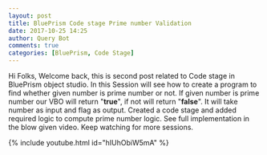 ```yaml
---
layout: post
title: BluePrism Code stage Prime number Validation
date: 2017-10-25 14:25
author: Query Bot
comments: true
categories: [BluePrism, Code Stage]
---
```

Hi Folks, Welcome back, this is second post related to Code stage in BluePrism object studio. In this Session will see how to create a program to find whether given number is prime number or not. If given number is prime number our VBO will return "<strong>true</strong>", if not will return "<strong>false</strong>". It will take number as input and flag as output. Created a code stage and added required logic to compute prime number logic. See full implementation in the blow given video. Keep watching for more sessions.

{% include youtube.html id="hIUhObiW5mA" %}